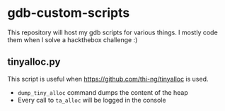 # gdb-custom-scripts
This repository will host my gdb scripts for various things. I mostly code them when I solve a hackthebox challenge :)

## tinyalloc.py
This script is useful when https://github.com/thi-ng/tinyalloc is used.
* `dump_tiny_alloc` command dumps the content of the heap
* Every call to `ta_alloc` will be logged in the console